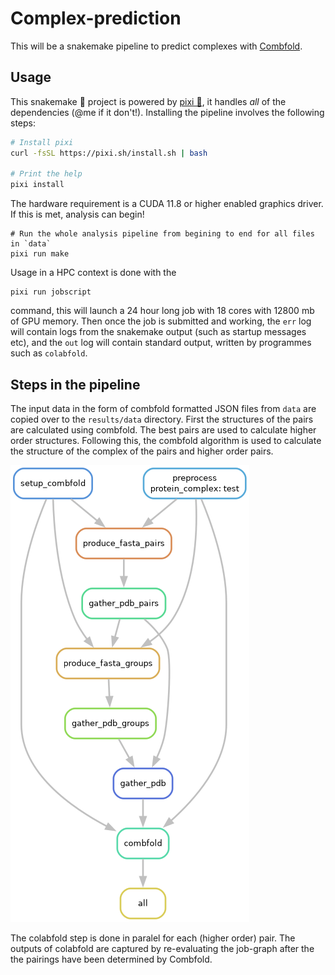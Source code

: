 # Complex-prediction

This will be a snakemake pipeline to predict complexes with
[Combfold](https://www.nature.com/articles/s41592-024-02174-0).

## Usage

This snakemake 🐍 project is powered by [pixi 🚀](https://prefix.dev/), it
handles _all_ of the dependencies (@me if it don't!). Installing the pipeline
involves the following steps:

```bash
# Install pixi
curl -fsSL https://pixi.sh/install.sh | bash

# Print the help
pixi install

```

The hardware requirement is a CUDA 11.8 or higher enabled graphics driver. If
this is met, analysis can begin!

```
# Run the whole analysis pipeline from begining to end for all files in `data`
pixi run make
```

Usage in a HPC context is done with the

```
pixi run jobscript
```

command, this will launch a 24 hour long job with 18 cores with 12800 mb of GPU
memory. Then once the job is submitted and working, the `err` log will contain
logs from the snakemake output (such as startup messages etc), and the `out`
log will contain standard output, written by programmes such as `colabfold`.


## Steps in the pipeline

The input data in the form of combfold formatted JSON files from `data` are
copied over to the `results/data` directory. First the structures of the pairs
are calculated using combfold. The best pairs are used to calculate higher order
structures. Following this, the combfold algorithm is used to calculate the
structure of the complex of the pairs and higher order pairs.

![Steps of the pipeline](resources/pipeline.png)

The colabfold step is done in paralel for each (higher order) pair. The outputs
of colabfold are captured by re-evaluating the job-graph after the the pairings
have been determined by Combfold.

